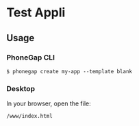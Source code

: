 # Test Appli

## Usage

### PhoneGap CLI

    $ phonegap create my-app --template blank

### Desktop

In your browser, open the file:

    /www/index.html

